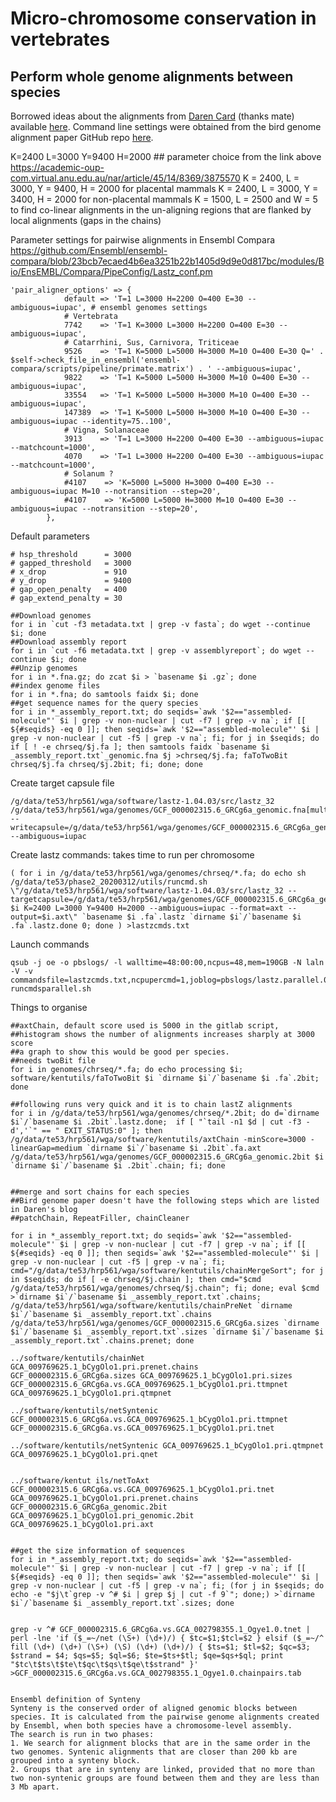 # Micro-chromosome conservation in vertebrates

## Perform whole genome alignments between species
Borrowed ideas about the alignments from [Daren Card](https://github.com/darencard) (thanks mate) available [here](https://darencard.net/blog/2019-11-01-whole-genome-alignment-tutorial/). Command line settings were obtained from the bird genome alignment paper GitHub repo [here](https://github.com/gigascience/paper-zhang2014/blob/master/Whole_genome_alignment/pairwise/bin/lastz_CNM.pl).



K=2400 L=3000 Y=9400 H=2000 ## parameter choice from the link above
https://academic-oup-com.virtual.anu.edu.au/nar/article/45/14/8369/3875570
K = 2400, L = 3000, Y = 9400, H = 2000 for placental mammals
K = 2400, L = 3000, Y = 3400, H = 2000 for non-placental mammals
K = 1500, L = 2500 and W = 5  to find co-linear alignments in the un-aligning regions that are flanked by local alignments (gaps in the chains)

Parameter settings for pairwise alignments in Ensembl Compara
https://github.com/Ensembl/ensembl-compara/blob/23bcb7ecaed4b6ea3251b22b1405d9d9e0d817bc/modules/Bio/EnsEMBL/Compara/PipeConfig/Lastz_conf.pm
```
'pair_aligner_options' => {
            default => 'T=1 L=3000 H=2200 O=400 E=30 --ambiguous=iupac', # ensembl genomes settings
            # Vertebrata
            7742    => 'T=1 K=3000 L=3000 H=2200 O=400 E=30 --ambiguous=iupac',
            # Catarrhini, Sus, Carnivora, Triticeae
            9526    => 'T=1 K=5000 L=5000 H=3000 M=10 O=400 E=30 Q=' . $self->check_file_in_ensembl('ensembl-compara/scripts/pipeline/primate.matrix') . ' --ambiguous=iupac',
            9822    => 'T=1 K=5000 L=5000 H=3000 M=10 O=400 E=30 --ambiguous=iupac',
            33554   => 'T=1 K=5000 L=5000 H=3000 M=10 O=400 E=30 --ambiguous=iupac',
            147389  => 'T=1 K=5000 L=5000 H=3000 M=10 O=400 E=30 --ambiguous=iupac --identity=75..100',
            # Vigna, Solanaceae
            3913    => 'T=1 L=3000 H=2200 O=400 E=30 --ambiguous=iupac --matchcount=1000',
            4070    => 'T=1 L=3000 H=2200 O=400 E=30 --ambiguous=iupac --matchcount=1000',
            # Solanum ?
            #4107    => 'K=5000 L=5000 H=3000 O=400 E=30 --ambiguous=iupac M=10 --notransition --step=20',
            #4107    => 'K=5000 L=5000 H=3000 M=10 O=400 E=30 --ambiguous=iupac --notransition --step=20',
        },
```

Default parameters
```
# hsp_threshold      = 3000
# gapped_threshold   = 3000
# x_drop             = 910
# y_drop             = 9400
# gap_open_penalty   = 400
# gap_extend_penalty = 30
```
```
##Download genomes
for i in `cut -f3 metadata.txt | grep -v fasta`; do wget --continue $i; done
##Download assembly report
for i in `cut -f6 metadata.txt | grep -v assemblyreport`; do wget --continue $i; done
##Unzip genomes
for i in *.fna.gz; do zcat $i > `basename $i .gz`; done
##index genome files
for i in *.fna; do samtools faidx $i; done
##get sequence names for the query species
for i in *_assembly_report.txt; do seqids=`awk '$2=="assembled-molecule"' $i | grep -v non-nuclear | cut -f7 | grep -v na`; if [[ ${#seqids} -eq 0 ]]; then seqids=`awk '$2=="assembled-molecule"' $i | grep -v non-nuclear | cut -f5 | grep -v na`; fi; for j in $seqids; do if [ ! -e chrseq/$j.fa ]; then samtools faidx `basename $i _assembly_report.txt`_genomic.fna $j >chrseq/$j.fa; faToTwoBit chrseq/$j.fa chrseq/$j.2bit; fi; done; done
```


Create target capsule file
```
/g/data/te53/hrp561/wga/software/lastz-1.04.03/src/lastz_32 /g/data/te53/hrp561/wga/genomes/GCF_000002315.6_GRCg6a_genomic.fna[multiple] --writecapsule=/g/data/te53/hrp561/wga/genomes/GCF_000002315.6_GRCg6a_genomic.capsule --ambiguous=iupac
```

Create lastz commands: takes time to run per chromosome
```
( for i in /g/data/te53/hrp561/wga/genomes/chrseq/*.fa; do echo sh /g/data/te53/phase2_20200312/utils/runcmd.sh \"/g/data/te53/hrp561/wga/software/lastz-1.04.03/src/lastz_32 --targetcapsule=/g/data/te53/hrp561/wga/genomes/GCF_000002315.6_GRCg6a_genomic.capsule $i K=2400 L=3000 Y=9400 H=2000 --ambiguous=iupac --format=axt --output=$i.axt\" `basename $i .fa`.lastz `dirname $i`/`basename $i .fa`.lastz.done 0; done ) >lastzcmds.txt
```

Launch commands
```
qsub -j oe -o pbslogs/ -l walltime=48:00:00,ncpus=48,mem=190GB -N laln -V -v commandsfile=lastzcmds.txt,ncpupercmd=1,joblog=pbslogs/lastz.parallel.0.log runcmdsparallel.sh
```
Things to organise
```
##axtChain, default score used is 5000 in the gitlab script,
##histogram shows the number of alignments increases sharply at 3000 score
##a graph to show this would be good per species.
##needs twoBit file
for i in genomes/chrseq/*.fa; do echo processing $i; software/kentutils/faToTwoBit $i `dirname $i`/`basename $i .fa`.2bit; done

##following runs very quick and it is to chain lastZ alignments
for i in /g/data/te53/hrp561/wga/genomes/chrseq/*.2bit; do d=`dirname $i`/`basename $i .2bit`.lastz.done;  if [ "`tail -n1 $d | cut -f3 -d','`" == " EXIT_STATUS:0" ]; then /g/data/te53/hrp561/wga/software/kentutils/axtChain -minScore=3000 -linearGap=medium `dirname $i`/`basename $i .2bit`.fa.axt /g/data/te53/hrp561/wga/genomes/GCF_000002315.6_GRCg6a_genomic.2bit $i `dirname $i`/`basename $i .2bit`.chain; fi; done


##merge and sort chains for each species
##Bird genome paper doesn't have the following steps which are listed in Daren's blog
##patchChain, RepeatFiller, chainCleaner

for i in *_assembly_report.txt; do seqids=`awk '$2=="assembled-molecule"' $i | grep -v non-nuclear | cut -f7 | grep -v na`; if [[ ${#seqids} -eq 0 ]]; then seqids=`awk '$2=="assembled-molecule"' $i | grep -v non-nuclear | cut -f5 | grep -v na`; fi; cmd="/g/data/te53/hrp561/wga/software/kentutils/chainMergeSort"; for j in $seqids; do if [ -e chrseq/$j.chain ]; then cmd="$cmd /g/data/te53/hrp561/wga/genomes/chrseq/$j.chain"; fi; done; eval $cmd >`dirname $i`/`basename $i _assembly_report.txt`.chains; /g/data/te53/hrp561/wga/software/kentutils/chainPreNet `dirname $i`/`basename $i _assembly_report.txt`.chains /g/data/te53/hrp561/wga/genomes/GCF_000002315.6_GRCg6a.sizes `dirname $i`/`basename $i _assembly_report.txt`.sizes `dirname $i`/`basename $i _assembly_report.txt`.chains.prenet; done

../software/kentutils/chainNet GCA_009769625.1_bCygOlo1.pri.prenet.chains GCF_000002315.6_GRCg6a.sizes GCA_009769625.1_bCygOlo1.pri.sizes GCF_000002315.6_GRCg6a.vs.GCA_009769625.1_bCygOlo1.pri.ttmpnet GCA_009769625.1_bCygOlo1.pri.qtmpnet

../software/kentutils/netSyntenic GCF_000002315.6_GRCg6a.vs.GCA_009769625.1_bCygOlo1.pri.ttmpnet GCF_000002315.6_GRCg6a.vs.GCA_009769625.1_bCygOlo1.pri.tnet

../software/kentutils/netSyntenic GCA_009769625.1_bCygOlo1.pri.qtmpnet GCA_009769625.1_bCygOlo1.pri.qnet


../software/kentut ils/netToAxt GCF_000002315.6_GRCg6a.vs.GCA_009769625.1_bCygOlo1.pri.tnet GCA_009769625.1_bCygOlo1.pri.prenet.chains GCF_000002315.6_GRCg6a_genomic.2bit GCA_009769625.1_bCygOlo1.pri_genomic.2bit GCA_009769625.1_bCygOlo1.pri.axt


##get the size information of sequences
for i in *_assembly_report.txt; do seqids=`awk '$2=="assembled-molecule"' $i | grep -v non-nuclear | cut -f7 | grep -v na`; if [[ ${#seqids} -eq 0 ]]; then seqids=`awk '$2=="assembled-molecule"' $i | grep -v non-nuclear | cut -f5 | grep -v na`; fi; (for j in $seqids; do echo -e "$j\t`grep -v ^# $i | grep $j | cut -f 9`"; done;) >`dirname $i`/`basename $i _assembly_report.txt`.sizes; done


grep -v ^# GCF_000002315.6_GRCg6a.vs.GCA_002798355.1_Ogye1.0.tnet | perl -lne 'if ($_=~/net (\S+) (\d+)/) { $tc=$1;$tcl=$2 } elsif ($_=~/^ fill (\d+) (\d+) (\S+) (\S) (\d+) (\d+)/) { $ts=$1; $tl=$2; $qc=$3; $strand = $4; $qs=$5; $ql=$6; $te=$ts+$tl; $qe=$qs+$ql; print "$tc\t$ts\t$te\t$qc\t$qs\t$qe\t$strand" }' >GCF_000002315.6_GRCg6a.vs.GCA_002798355.1_Ogye1.0.chainpairs.tab


Ensembl definition of Synteny
Synteny is the conserved order of aligned genomic blocks between species. It is calculated from the pairwise genome alignments created by Ensembl, when both species have a chromosome-level assembly.
The search is run in two phases:
1. We search for alignment blocks that are in the same order in the two genomes. Syntenic alignments that are closer than 200 kb are grouped into a synteny block.
2. Groups that are in synteny are linked, provided that no more than two non-syntenic groups are found between them and they are less than 3 Mb apart.
```
